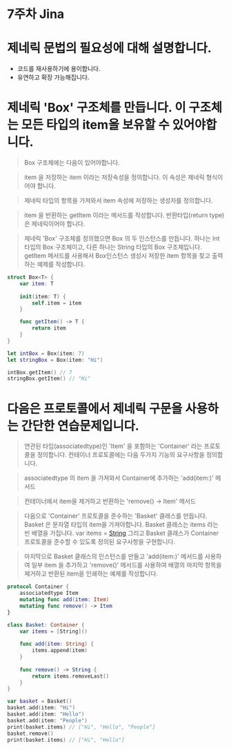 # 7주차 Jina
# 제네릭 문법의 필요성에 대해 설명합니다.

- 코드를 재사용하기에 용이합니다.
- 유연하고 확장 가능해집니다.

# 제네릭 'Box' 구조체를 만듭니다. 이 구조체는 모든 타입의 item을 보유할 수 있어야합니다.

> Box 구조체에는 다음이 있어야합니다.
> 

> item 을 저장하는 item 이라는 저장속성을 정의합니다. 이 속성은 제네릭 형식이어야 합니다.
> 

> 제네릭 타입의 항목을 가져와서 item 속성에 저장하는 생성자를 정의합니다.
> 

> item 을 반환하는 getItem 이라는 메서드를 작성합니다. 반환타입(return type)은 제네릭이어야 합니다.
> 

> 제네릭 'Box' 구조체를 정의했으면 Box 의 두 인스턴스를 만듭니다. 하나는 Int 타입의 Box 구조체이고, 다른 하나는 String 타입의 Box 구조체입니다.
getItem 메서드를 사용해서 Box인스턴스 생성시 저장한 item 항목을 찾고 출력하는 예제를 작성합니다.
> 

```swift
struct Box<T> {
    var item: T
    
    init(item: T) {
        self.item = item
    }

    func getItem() -> T {
        return item
    }
}

let intBox = Box(item: 7)
let stringBox = Box(item: "Hi")

intBox.getItem() // 7
stringBox.getItem() // "Hi"
```

# 다음은 프로토콜에서 제네릭 구문을 사용하는 간단한 연습문제입니다.

> 연관된 타입(associatedtype)인 'Item' 을 포함하는 'Container' 라는 프로토콜을 정의합니다.
컨테이너 프로토콜에는 다음 두가지 기능의 요구사항을 정의합니다.
> 

> associatedtype 의 item 을 가져와서 Container에 추가하는 'add(item:)' 메서드
> 

> 컨테이너에서 item을 제거하고 반환하는 'remove() -> Item' 메서드
> 

> 다음으로 'Container' 프로토콜을 준수하는 'Basket' 클래스를 만듭니다. Basket 은 문자열 타입의 item을 가져야합니다.
Basket 클래스는 items 라는 빈 배열을 가집니다. var items = [String](notion://www.notion.so/7-Jina-74f17c69f27d4b328be8fb2c1019f177)
그리고 Basket 클래스가 Container 프로토콜을 준수할 수 있도록 정의된 요구사항을 구현합니다.
> 

> 마지막으로 Basket 클래스의 인스턴스를 만들고 'add(item:)' 메서드를 사용하여 일부 item 을 추가하고
'remove()' 메서드를 사용하여 배열의 마지막 항목을 제거하고 반환된 item을 인쇄하는 예제를  작성합니다.
> 

```swift
protocol Container {
    associatedtype Item
    mutating func add(item: Item)
    mutating func remove() -> Item
}

class Basket: Container {
    var items = [String]()
    
    func add(item: String) {
        items.append(item)
    }
    
    func remove() -> String {
        return items.removeLast()
    }
}

var basket = Basket()
basket.add(item: "Hi")
basket.add(item: "Hello")
basket.add(item: "People")
print(basket.items) // ["Hi", "Hello", "People"]
basket.remove()
print(basket.items) // ["Hi", "Hello"]
```
